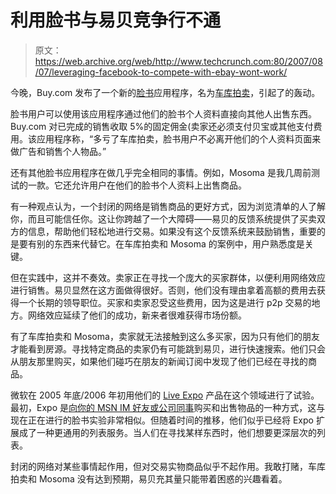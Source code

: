 # 利用脸书与易贝竞争行不通 

> 原文：<https://web.archive.org/web/http://www.techcrunch.com:80/2007/08/07/leveraging-facebook-to-compete-with-ebay-wont-work/>

今晚，Buy.com 发布了一个新的[脸书](https://web.archive.org/web/20221203085903/http://www.crunchbase.com/company/facebook)应用程序，名为[车库拍卖](https://web.archive.org/web/20221203085903/http://www.facebook.com/apps/application.php?id=2392549351&b&ref=pd)，引起了的轰动。

脸书用户可以使用该应用程序通过他们的脸书个人资料直接向其他人出售东西。Buy.com 对已完成的销售收取 5%的固定佣金(卖家还必须支付贝宝或其他支付费用。该应用程序称，“多亏了车库拍卖，脸书用户不必离开他们的个人资料页面来做广告和销售个人物品。”

还有其他脸书应用程序在做几乎完全相同的事情。例如，Mosoma 是我几周前测试的一款。它还允许用户在他们的脸书个人资料上出售商品。

有一种观点认为，一个封闭的网络是销售商品的更好方式，因为浏览清单的人了解你，而且可能信任你。这让你跨越了一个大障碍——易贝的反馈系统提供了买卖双方的信息，帮助他们轻松地进行交易。如果没有这个反馈系统来鼓励销售，重要的是要有别的东西来代替它。在车库拍卖和 Mosoma 的案例中，用户熟悉度是关键。

但在实践中，这并不奏效。卖家正在寻找一个庞大的买家群体，以便利用网络效应进行销售。易贝显然在这方面做得很好。否则，他们没有理由拿着高额的费用去获得一个长期的领导职位。买家和卖家忍受这些费用，因为这是进行 p2p 交易的地方。网络效应延续了他们的成功，新来者很难获得市场份额。

有了车库拍卖和 Mosoma，卖家就无法接触到这么多买家，因为只有他们的朋友才能看到房源。寻找特定商品的卖家仍有可能跳到易贝，进行快速搜索。他们只会从朋友那里购买，如果他们碰巧在朋友的新闻订阅中发现了他们已经在寻找的商品。

微软在 2005 年底/2006 年初用他们的 [Live Expo](https://web.archive.org/web/20221203085903/http://expo.live.com/) 产品在这个领域进行了试验。最初，Expo 是[向你的 MSN IM 好友或公司同事](https://web.archive.org/web/20221203085903/http://www.beta.techcrunch.com/2006/01/13/microsoft-expo-beta/)购买和出售物品的一种方式，这与现在正在进行的脸书实验非常相似。但随着时间的推移，他们似乎已经将 Expo 扩展成了一种更通用的列表服务。当人们在寻找某样东西时，他们想要更深层次的列表。

封闭的网络对某些事情起作用，但对交易实物商品似乎不起作用。我敢打赌，车库拍卖和 Mosoma 没有达到预期，易贝充其量只能带着困惑的兴趣看着。